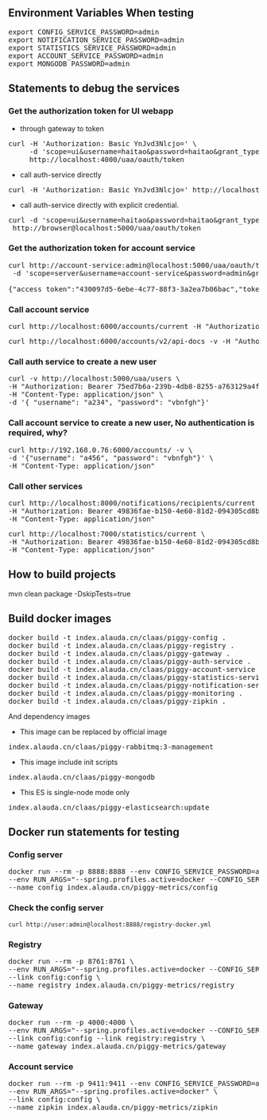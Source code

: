 
## Environment Variables When testing
<pre>
export CONFIG_SERVICE_PASSWORD=admin
export NOTIFICATION_SERVICE_PASSWORD=admin
export STATISTICS_SERVICE_PASSWORD=admin
export ACCOUNT_SERVICE_PASSWORD=admin
export MONGODB_PASSWORD=admin
</pre>

## Statements to debug the services

### Get the authorization token for UI webapp
* through gateway to token
<pre>
curl -H 'Authorization: Basic YnJvd3Nlcjo=' \ 
     -d 'scope=ui&username=haitao&password=haitao&grant_type=password' \
     http://localhost:4000/uaa/oauth/token
</pre>

* call auth-service directly
<pre>
curl -H 'Authorization: Basic YnJvd3Nlcjo=' http://localhost:5000/uaa/oauth/token -d 'scope=ui&username=haitao&password=haitao&grant_type=password' 
</pre>

* call auth-service directly with explicit credential.
<pre>
curl -d 'scope=ui&username=haitao&password=haitao&grant_type=password' \
 http://browser@localhost:5000/uaa/oauth/token 
</pre>

 
### Get the authorization token for account service
<pre>
curl http://account-service:admin@localhost:5000/uaa/oauth/token \
 -d 'scope=server&username=account-service&password=admin&grant_type=client_credentials'

{"access_token":"430097d5-6ebe-4c77-88f3-3a2ea7b06bac","token_type":"bearer","expires_in":43199,"scope":"server"}%
</pre>

### Call account service
<pre>
curl http://localhost:6000/accounts/current -H "Authorization: Bearer 94bd7450-c71d-4646-8fc4-cd3d1079e43b"
</pre>
<pre>
curl http://localhost:6000/accounts/v2/api-docs -v -H "Authorization: Bearer 89989c76-1b94-495f-8c71-6cdf4fbd6383"
</pre>

### Call auth service to create a new user
<pre>
curl -v http://localhost:5000/uaa/users \
-H "Authorization: Bearer 75ed7b6a-239b-4db8-8255-a763129a4fb4" \
-H "Content-Type: application/json" \
-d '{ "username": "a234", "password": "vbnfgh"}' 
</pre>

### Call account service to create a new user, No authentication is required, why? 
<pre>
curl http://192.168.0.76:6000/accounts/ -v \
-d '{"username": "a456", "password": "vbnfgh"}' \
-H "Content-Type: application/json"
</pre>

### Call other services
<pre>
curl http://localhost:8000/notifications/recipients/current \
-H "Authorization: Bearer 49836fae-b150-4e60-81d2-094305cd8bf8" \
-H "Content-Type: application/json"
</pre>

<pre>
curl http://localhost:7000/statistics/current \
-H "Authorization: Bearer 49836fae-b150-4e60-81d2-094305cd8bf8" \
-H "Content-Type: application/json"
</pre>
 
## How to build projects 
mvn clean package -DskipTests=true
 

## Build docker images
<pre>
docker build -t index.alauda.cn/claas/piggy-config .
docker build -t index.alauda.cn/claas/piggy-registry .
docker build -t index.alauda.cn/claas/piggy-gateway .
docker build -t index.alauda.cn/claas/piggy-auth-service .
docker build -t index.alauda.cn/claas/piggy-account-service .
docker build -t index.alauda.cn/claas/piggy-statistics-service .
docker build -t index.alauda.cn/claas/piggy-notification-service .
docker build -t index.alauda.cn/claas/piggy-monitoring .
docker build -t index.alauda.cn/claas/piggy-zipkin .
</pre>

And dependency images

* This image can be replaced by official image
<pre>
index.alauda.cn/claas/piggy-rabbitmq:3-management 
</pre>

* This image include init scripts
<pre>
index.alauda.cn/claas/piggy-mongodb
</pre>

* This ES is single-node mode only
<pre>
index.alauda.cn/claas/piggy-elasticsearch:update
</pre>


## Docker run statements for testing 
### Config server
<pre>
docker run --rm -p 8888:8888 --env CONFIG_SERVICE_PASSWORD=admin \
--env RUN_ARGS="--spring.profiles.active=docker --CONFIG_SERVICE_PASSWORD=admin --ALAUDA_GIT=http://139.219.58.41:9999/root/AppConfig.git --ALAUDA_GIT_USER=root --ALAUDA_GIT_PASSWORD=alauda1234" \
--name config index.alauda.cn/piggy-metrics/config 
</pre>

### Check the config server
`curl http://user:admin@localhost:8888/registry-docker.yml`

### Registry 
<pre>
docker run --rm -p 8761:8761 \
--env RUN_ARGS="--spring.profiles.active=docker --CONFIG_SERVICE_PASSWORD=admin" \
--link config:config \
--name registry index.alauda.cn/piggy-metrics/registry 
</pre>
 
### Gateway
<pre>
docker run --rm -p 4000:4000 \
--env RUN_ARGS="--spring.profiles.active=docker --CONFIG_SERVICE_PASSWORD=admin" \
--link config:config --link registry:registry \
--name gateway index.alauda.cn/piggy-metrics/gateway 
</pre>

### Account service
<pre>
docker run --rm -p 9411:9411 --env CONFIG_SERVICE_PASSWORD=admin \
--env RUN_ARGS="--spring.profiles.active=docker" \
--link config:config \
--name zipkin index.alauda.cn/piggy-metrics/zipkin
</pre>
